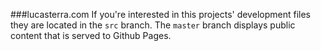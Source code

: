 ###lucasterra.com
If you're interested in this projects' development files they are located in the `src` branch. 
The `master` branch displays public content that is served to Github Pages.
